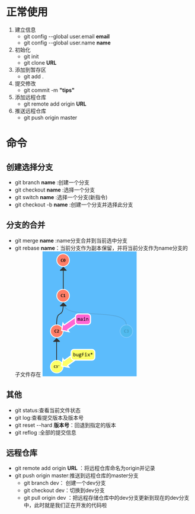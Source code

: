 # 正常使用
1. 建立信息
   * git config --global user.email **email**
   * git config --global user.name **name**
2. 初始化
    * git init 
    * git clone **URL**
3. 添加到暂存区
    * git add .
4. 提交修改
    * git commit -m **"tips"**
5. 添加远程仓库
    * git remote add origin **URL**
6. 推送远程仓库
    * git push origin master

# 命令

## 创建选择分支
* git branch **name** :创建一个分支
* git checkout **name** :选择一个分支
* git switch **name** :选择一个分支(新指令)
* git checkout -b **name** :创建一个分支并选择此分支


## 分支的合并
* git merge **name** :name分支合并到当前选中分支
* git rebase **name**：当前分支作为副本保留，并将当前分支作为name分支的子文件存在
![rebase解释](./Picture/git%20rebase.png)

## 其他
* git status:查看当前文件状态
* git log:查看提交版本及版本号
* git reset --hard **版本号**：回退到指定的版本
* git reflog :全部的提交信息

## 远程仓库
* git remote add origin **URL** ：将远程仓库命名为origin并记录
* git push origin master:推送到远程仓库的master分支
    * git branch dev： 创建一个dev分支
    * git checkout dev：切换到dev分支
    * git pull origin dev ：把远程存储仓库中的dev分支更新到现在的dev分支中，此时就是我们正在开发的代码啦